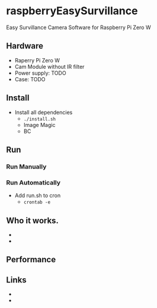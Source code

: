# raspberryEasySurvillance
Easy Survillance Camera Software for Raspberry Pi Zero W

## Hardware
* Raperry Pi Zero W
* Cam Module without IR filter
* Power supply: TODO
* Case: TODO

## Install
* Install all dependencies
  * `./install.sh`
  * Image Magic
  * BC

## Run 
### Run Manually
### Run Automatically
* Add run.sh to cron
  * `crontab -e`

## Who it works.
*
*

## Performance

## Links
*
*

